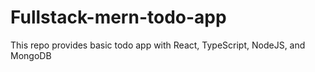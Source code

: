 # Fullstack-mern-todo-app
This repo provides basic todo app with React, TypeScript, NodeJS, and MongoDB
